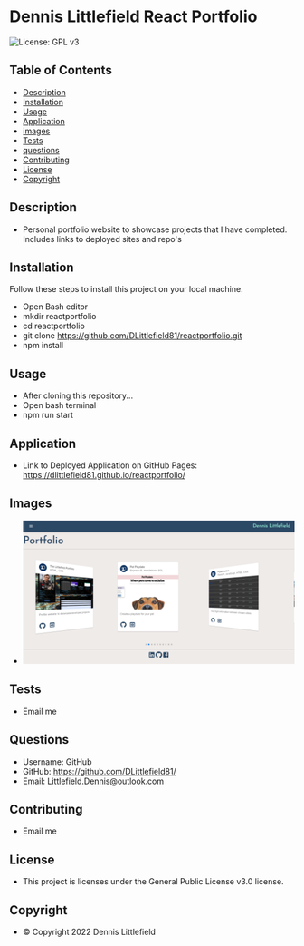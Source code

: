 # Dennis Littlefield React Portfolio
![License: GPL v3](https://img.shields.io/badge/License-GPLv3-blue.svg)

## Table of Contents
- [Description](#description)
- [Installation](#installation)
- [Usage](#usage)
- [Application](#application)
- [images](#images)
- [Tests](#tests)
- [questions](#questions)
- [Contributing](#contributing)
- [License](#license)
- [Copyright](#copyright)

## Description
- Personal portfolio website to showcase projects that I have completed. Includes links to deployed sites and repo's

## Installation

Follow these steps to install this project on your local machine.
- Open Bash editor
- mkdir reactportfolio
- cd reactportfolio
- git clone https://github.com/DLittlefield81/reactportfolio.git
- npm install

## Usage
- After cloning this repository...
- Open bash terminal 
- npm run start

## Application
- Link to Deployed Application on GitHub Pages: https://dlittlefield81.github.io/reactportfolio/

## Images
- ![React Portfolio](./src/components/images/reactportfolio.png)

## Tests
- Email me

## Questions
- Username: GitHub
- GitHub: https://github.com/DLittlefield81/
- Email: Littlefield.Dennis@outlook.com

## Contributing
- Email me


## License
- This project is licenses under the General Public License v3.0 license.


## Copyright
- © Copyright 2022 Dennis Littlefield